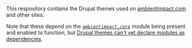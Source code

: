 This respository contains the Drupal themes used on
[ambientimpact.com](https://ambientimpact.com/) and other sites.

Note that these depend on the
[```ambientimpact_core```](https://gitlab.com/Ambient.Impact/drupal-modules)
module being present and enabled to function, but [Drupal themes can't yet
declare modules as dependencies](https://www.drupal.org/project/drupal/issues/474684).
